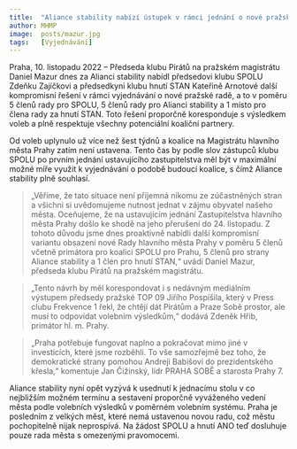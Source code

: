 ```yaml
---
title:  "Aliance stability nabízí ústupek v rámci jednání o nové pražské radě"
author: MHMP
image:  posts/mazur.jpg
tags:   [Vyjednávání]
---
```


Praha, 10. listopadu 2022 – Předseda klubu Pirátů na pražském magistrátu Daniel Mazur dnes za Alianci stability nabídl předsedovi klubu SPOLU Zdeňku Zajíčkovi a předsedkyni klubu hnutí STAN Kateřině Arnotové další kompromisní řešení v rámci vyjednávání o nové pražské radě, a to v poměru 5 členů rady pro SPOLU, 5 členů rady pro Alianci stability a 1 místo pro člena rady za hnutí STAN. Toto řešení proporčně koresponduje s výsledkem voleb a plně respektuje všechny potenciální koaliční partnery. 

Od voleb uplynulo už více než šest týdnů a koalice na Magistrátu hlavního města Prahy zatím není ustavena. Tento čas by podle slov zástupců klubu SPOLU po prvním jednání ustavujícího zastupitelstva měl být v maximální možné míře využit k vyjednávání o podobě budoucí koalice, s čímž Aliance stability plně souhlasí. 

> „Věříme, že tato situace není příjemná nikomu ze zúčastněných stran a všichni si uvědomujeme nutnost jednat v zájmu obyvatel našeho města. Oceňujeme, že na ustavujícím jednání Zastupitelstva hlavního města Prahy došlo ke shodě na jeho přerušení do 24. listopadu. Z tohoto důvodu jsme dnes proaktivně nabídli další kompromisní variantu obsazení nové Rady hlavního města Prahy v poměru 5 členů včetně primátora pro koalici SPOLU pro Prahu, 5 členů pro strany Aliance stability a 1 člen pro hnutí STAN,“ uvádí Daniel Mazur, předseda klubu Pirátů na pražském magistrátu. 

> „Tento návrh by měl korespondovat i s nedávným mediálním výstupem předsedy pražské TOP 09 Jiřího Pospíšila, který v Press clubu Frekvence 1 řekl, že chtějí dát Pirátům a Praze Sobě prostor, ale musí to odpovídat volebním výsledkům,“ dodává Zdeněk Hřib, primátor hl. m. Prahy. 

> „Praha potřebuje fungovat naplno a pokračovat mimo jiné v investicích, které jsme rozběhli. To vše samozřejmě bez toho, že demokratické strany pomohou Andreji Babišovi do prezidentského křesla,“ komentuje Jan Čižinský, lídr PRAHA SOBĚ a starosta Prahy 7.

Aliance stability nyní opět vyzývá k usednutí k jednacímu stolu v co nejbližším možném termínu a sestavení proporčně vyváženého vedení města podle volebních výsledků v poměrném volebním systému. Praha je posledním z velkých měst, které nemá ustavenou novou radu, což městu pochopitelně nijak neprospívá. Na žádost SPOLU a hnutí ANO teď dosluhuje pouze rada města s omezenými pravomocemi.
